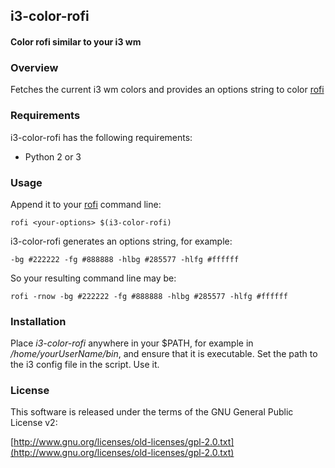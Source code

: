 ## i3-color-rofi

#### Color rofi similar to your i3 wm

### Overview

Fetches the current i3 wm colors and provides an options string to color
[rofi](https://github.com/DaveDavenport/rofi)

### Requirements

i3-color-rofi has the following requirements:

- Python 2 or 3

### Usage

Append it to your [rofi](https://github.com/DaveDavenport/rofi) command line:

    rofi <your-options> $(i3-color-rofi)

i3-color-rofi generates an options string, for example:

    -bg #222222 -fg #888888 -hlbg #285577 -hlfg #ffffff

So your resulting command line may be:

    rofi -rnow -bg #222222 -fg #888888 -hlbg #285577 -hlfg #ffffff

### Installation

Place *i3-color-rofi* anywhere in your $PATH, for example in
*/home/yourUserName/bin*, and ensure that it is executable. Set the path
to the i3 config file in the script. Use it.

### License

This software is released under the terms of the
GNU General Public License v2:

[http://www.gnu.org/licenses/old-licenses/gpl-2.0.txt](http://www.gnu.org/licenses/old-licenses/gpl-2.0.txt)
